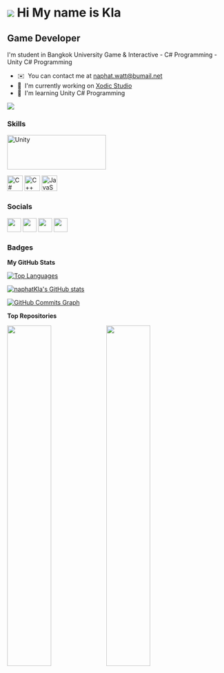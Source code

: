 ![](https://user-images.githubusercontent.com/18350557/176309783-0785949b-9127-417c-8b55-ab5a4333674e.gif) Hi My name is Kla
===========================================================================================================================

Game Developer
--------------

I'm student in Bangkok University Game & Interactive - C# Programming - Unity C# Programming

* ✉️  You can contact me at [naphat.watt@bumail.net](mailto:naphat.watt@bumail.net)
* 🚀  I'm currently working on [Xodic Studio](http://https://www.notion.so/xodic/Xodic-Studio-834320ab2b5243b0a605ef2724eefb8a?pvs=4)
* 🧠  I'm learning Unity C# Programming


<a href="https://www.github.com/naphatKla" target="_blank" rel="noreferrer"><img
src="https://img.shields.io/github/followers/naphatKla?logo=github&style=for-the-badge&color=0891b2&labelColor=1c1917" /></a>


### Skills


<p align="left">
<a href="https://unity.com/" target="_blank" rel="noreferrer"><img src="https://gpuopen.com/wp-content/uploads/2021/10/U_Logo_White_RGB.png" width="229" height="80" alt="Unity" /></a>
</p>
<a href="https://docs.microsoft.com/en-us/dotnet/csharp/" target="_blank" rel="noreferrer"><img src="https://raw.githubusercontent.com/danielcranney/readme-generator/main/public/icons/skills/csharp-colored.svg" width="36" height="36" alt="C#" /></a>
<a href="https://docs.microsoft.com/en-us/cpp/?view=msvc-170" target="_blank" rel="noreferrer"><img src="https://raw.githubusercontent.com/danielcranney/readme-generator/main/public/icons/skills/cplusplus-colored.svg" width="36" height="36" alt="C++" /></a>
<a href="https://developer.mozilla.org/en-US/docs/Web/JavaScript" target="_blank" rel="noreferrer"><img src="https://raw.githubusercontent.com/danielcranney/readme-generator/main/public/icons/skills/javascript-colored.svg" width="36" height="36" alt="JavaScript" /></a>
</p>



### Socials

<p align="left"> <a href="https://www.facebook.com/naphat.kb" target="_blank" rel="noreferrer"><img src="https://raw.githubusercontent.com/danielcranney/readme-generator/main/public/icons/socials/facebook.svg" width="32" height="32" /></a> 
<a href="https://www.github.com/naphatKla" target="_blank" rel="noreferrer"><img src="https://i.ibb.co/7bNZSc2/github-1024x979.png" width="32" height="32" /></a>
<a href="https://naphatkla.itch.io/" target="_blank" rel="noreferrer"><img src="https://static-00.iconduck.com/assets.00/itch-io-icon-512x512-wwio9bi8.png" width="32" height="32" /></a> 
<a href="https://www.youtube.com/@kbwn9259" target="_blank" rel="noreferrer"><img src="https://raw.githubusercontent.com/danielcranney/readme-generator/main/public/icons/socials/youtube.svg" width="32" height="32" /></a>
</p>

### Badges

<b>My GitHub Stats</b>

<a href="https://github.com/naphatKla" align="left"><img src="https://github-readme-stats.vercel.app/api/top-langs/?username=naphatKla&langs_count=10&title_color=0891b2&text_color=ffffff&icon_color=0891b2&bg_color=1c1917&hide_border=true&locale=en&custom_title=Top%20%Languages" alt="Top Languages" /></a>

<a href="http://www.github.com/naphatKla"><img src="https://github-readme-stats.vercel.app/api?username=naphatKla&show_icons=true&hide=&count_private=true&title_color=0891b2&text_color=ffffff&icon_color=0891b2&bg_color=1c1917&hide_border=true&show_icons=true" alt="naphatKla's GitHub stats" /></a>

<a href="http://www.github.com/naphatKla"><img src="https://github-readme-activity-graph.cyclic.app/graph?username=naphatKla&bg_color=1c1917&color=ffffff&line=0891b2&point=ffffff&area_color=1c1917&area=true&hide_border=true&custom_title=GitHub%20Commits%20Graph" alt="GitHub Commits Graph" /></a>



<b>Top Repositories</b>

<div width="100%" align="center"><a href="https://github.com/Xodic-Studio/KAFOO_The_Root_of_Corruption" align="left"><img align="left" width="45%" src="https://github-readme-stats.vercel.app/api/pin/?username=Speedspencer&repo=KAFOO_The_Root_of_Corruption&title_color=0891b2&text_color=ffffff&icon_color=0891b2&bg_color=1c1917&hide_border=true&locale=en" /></a></div>

<div width="100%" align="center"><a href="https://github.com/Xodic-Studio/KAFOO_The_Root_of_Corruption" align="left"><img align="left" width="45%" src="https://github-readme-stats.vercel.app/api/pin/?username=naphatKla&repo=CS-Training&title_color=0891b2&text_color=ffffff&icon_color=0891b2&bg_color=1c1917&hide_border=true&locale=en" /></a></div><br /><br /><br /><br /><br /><br /><br />
